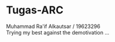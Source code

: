 # Tugas-ARC

Muhammad Ra'if Alkautsar / 19623296 <br />
Trying my best against the demotivation ...

